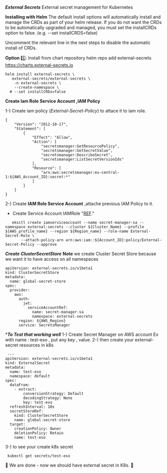 ***External Secrets***
External secret management for Kubernetes

****Installing with Helm****
The default install options will automatically install and manage the CRDs as part of your helm release. If you do not want the CRDs to be automatically upgraded and managed, you must set the installCRDs option to false. (e.g. --set installCRDS=false)

Uncomment the relevant line in the next steps to disable the automatic install of CRDs.

**Option** 1️⃣: Install from chart repository
helm repo add external-secrets https://charts.external-secrets.io
```shell
helm install external-secrets \
   external-secrets/external-secrets \
    -n external-secrets \
    --create-namespace \
  # --set installCRDs=false
```

**Create Iam Role Service Account ,IAM Policy**

1-) Create iam policy (*External-Secret-Policy*) to attace it to iam role.
    
```shell
{
    "Version": "2012-10-17",
    "Statement": [
        {
            "Effect": "Allow",
            "Action": [
                "secretsmanager:GetResourcePolicy",
                "secretsmanager:GetSecretValue",
                "secretsmanager:DescribeSecret",
                "secretsmanager:ListSecretVersionIds"
            ],
            "Resource": [
                "arn:aws:secretsmanager:eu-central-1:${AWS_Account_ID}:secret:*"
            ]
        }
    ]
}
```
2-) Create **IAM Role Service Account** ,attache previous IAM Policy to it.
- Create Service Account IAMRole "[REF](https://docs.aws.amazon.com/eks/latest/userguide/associate-service-account-role.html)."
```shell
   eksctl create iamserviceaccount --name secret-manager-sa --namespace external-secrets --cluster ${Cluster_Name} --profile ${AWS_profile_name} --region ${Region_name} --role-name External-Secret-Role \
       --attach-policy-arn arn:aws:iam::${Account_ID}:policy/External-Secret-Policy --approve
```

***Create ClusterSecretStore***
   **Note** we create Cluster Secret Store because we want it to have access on all namespaces

```shell
apiVersion: external-secrets.io/v1beta1
kind: ClusterSecretStore
metadata:
  name: global-secret-store
spec:
  provider:
    aws:
      auth:
        jwt:
          serviceAccountRef:
            name: secret-manager-sa
            namespace: external-secrets
      region: ${AWS_Region}
      service: SecretsManager
```
****To Test that working well***
1-) Create Secret Manager on AWS account Ex with name : test-eso , put any key , value.
2-) then create your external-secret resources in k8s

```shell
 ---
apiVersion: external-secrets.io/v1beta1
kind: ExternalSecret
metadata:
  name: test-eso
  namespace: default
spec:
  dataFrom:
    - extract:
        conversionStrategy: Default
        decodingStrategy: None
        key: test-eso
  refreshInterval: 10s
  secretStoreRef:
    kind: ClusterSecretStore
    name: global-secret-store
  target:
    creationPolicy: Owner
    deletionPolicy: Retain
    name: test-eso
```
3-) to see your create k8s secret 
```shell
 kubectl get secrets/test-eso
```

🎉 We are done - now we should have external secret in K8s. 🎉
